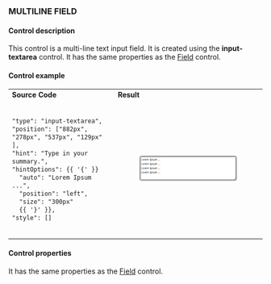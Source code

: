 ### **MULTILINE FIELD**

#### Control description

This control is a multi-line text input field. It is created using the **input-textarea** control. It has the same properties as the [Field](/scenario-controls/field-control) control.

#### Control example

<table>
  <tr>
    <td><strong>Source Code</strong></td>
    <td>
      <strong>Result</strong>
    </td>
  </tr>
  <tr>
    <td>
    <pre><code>
"type": "input-textarea",
"position": ["882px", "278px", "537px", "129px" ],
"hint": "Type in your summary.",
"hintOptions": {{ '{' }}
  "auto": "Lorem Ipsum ...",
  "position": "left",
  "size": "300px"
  {{ '}' }},
"style": []
    </code></pre>
    </td>
    <td>
      <figure><img src="/assets/textarea-sample.png"/></figure>
    </td>
  </tr>
</table>

#### Control properties

It has the same properties as the [Field](/scenario-controls/field-control) control.
